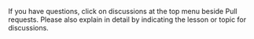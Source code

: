If you have questions, click on discussions at the top menu beside Pull requests. Please also explain in detail by indicating the lesson or topic for discussions.
